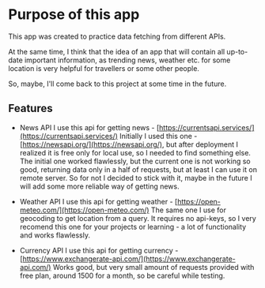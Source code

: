 # Purpose of this app

This app was created to practice data fetching from different APIs.

At the same time, I think that the idea of an app that will contain all up-to-date important information, as trending news, weather etc. for some location is very helpful for travellers or some other people.

So, maybe, I'll come back to this project at some time in the future.

## Features

- News API
  I use this api for getting news - [https://currentsapi.services/](https://currentsapi.services/)
  Initially I used this one - [https://newsapi.org/](https://newsapi.org/), but after deployment I realized it is free only for local use, so I needed to find something else.
  The initial one worked flawlessly, but the current one is not working so good, returning data only in a half of requests, but at least I can use it on remote server. So for not I decided to stick with it, maybe in the future I will add some more reliable way of getting news.

- Weather API
  I use this api for getting weather - [https://open-meteo.com/](https://open-meteo.com/) The same one I use for geocoding to get location from a query.
  It requires no api-keys, so I very recomend this one for your projects or learning - a lot of functionality and works flawlessly.

- Currency API
  I use this api for getting currency - [https://www.exchangerate-api.com/](https://www.exchangerate-api.com/)
  Works good, but very small amount of requests provided with free plan, around 1500 for a month, so be careful while testing.
